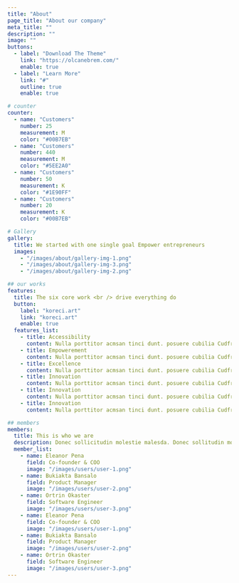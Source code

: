 ```yaml
---
title: "About"
page_title: "About our company"
meta_title: ""
description: ""
image: ""
buttons:
  - label: "Download The Theme"
    link: "https://olcanebrem.com/"
    enable: true
  - label: "Learn More"
    link: "#"
    outline: true
    enable: true

# counter
counter:
  - name: "Customers"
    number: 25
    measurement: M
    color: "#00B7EB"
  - name: "Customers"
    number: 440
    measurement: M
    color: "#5EE2A0"
  - name: "Customers"
    number: 50
    measurement: K
    color: "#1E90FF"
  - name: "Customers"
    number: 20
    measurement: K
    color: "#00B7EB"

# Gallery
gallery:
  title: We started with one single goal Empower entrepreneurs
  images:
    - "/images/about/gallery-img-1.png"
    - "/images/about/gallery-img-3.png"
    - "/images/about/gallery-img-2.png"

## our works
features:
  title: The six core work <br /> drive everything do
  button:
    label: "koreci.art"
    link: "koreci.art"
    enable: true
  features_list:
    - title: Accessibility
      content: Nulla porttitor acmsan tinci dunt. posuere cubilia Cudfrae Donec velit neque, autor sit amet aliuam vel
    - title: Empowerement
      content: Nulla porttitor acmsan tinci dunt. posuere cubilia Cudfrae Donec velit neque, autor sit amet aliuam vel
    - title: Excellence
      content: Nulla porttitor acmsan tinci dunt. posuere cubilia Cudfrae Donec velit neque, autor sit amet aliuam vel
    - title: Innovation
      content: Nulla porttitor acmsan tinci dunt. posuere cubilia Cudfrae Donec velit neque, autor sit amet aliuam vel
    - title: Innovation
      content: Nulla porttitor acmsan tinci dunt. posuere cubilia Cudfrae Donec velit neque, autor sit amet aliuam vel
    - title: Innovation
      content: Nulla porttitor acmsan tinci dunt. posuere cubilia Cudfrae Donec velit neque, autor sit amet aliuam vel

## members
members:
  title: This is who we are
  description: Donec sollicitudin molestie malesda. Donec sollitudin mol estie ultricies ligula sed magna dictum
  member_list:
    - name: Eleanor Pena
      field: Co-founder & COO
      image: "/images/users/user-1.png"
    - name: Bukiakta Bansalo
      field: Product Manager
      image: "/images/users/user-2.png"
    - name: Ortrin Okaster
      field: Software Engineer
      image: "/images/users/user-3.png"
    - name: Eleanor Pena
      field: Co-founder & COO
      image: "/images/users/user-1.png"
    - name: Bukiakta Bansalo
      field: Product Manager
      image: "/images/users/user-2.png"
    - name: Ortrin Okaster
      field: Software Engineer
      image: "/images/users/user-3.png"
---
```



